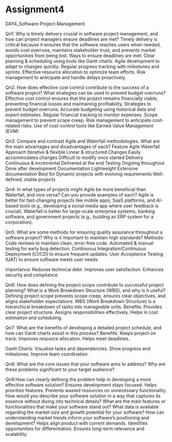 # Assignment4
DAY4_Software-Project-Management

Qn1: Why is timely delivery crucial in software project management, and how can project managers ensure deadlines are met?
Timely delivery is critical because it ensures that the software reaches users when needed, avoids cost overruns, maintains stakeholder trust, and prevents market opportunities from being lost.
Ways to ensure deadlines are met:
Clear planning & scheduling using tools like Gantt charts.
Agile development to adapt to changes quickly.
Regular progress tracking with milestones and sprints.
Effective resource allocation to optimize team efforts.
Risk management to anticipate and handle delays proactively.

Qn2: How does effective cost control contribute to the success of a software project? What strategies can be used to prevent budget overruns?
Effective cost control ensures that the project remains financially viable, preventing financial losses and maintaining profitability.
Strategies to prevent budget overruns:
Accurate budgeting using historical data and expert estimates.
Regular financial tracking to monitor expenses.
Scope management to prevent scope creep.
Risk management to anticipate cost-related risks.
Use of cost-control tools like Earned Value Management (EVM)

Qn3: Compare and contrast Agile and Waterfall methodologies. What are the main advantages and disadvantages of each?
Feature	         Agile	                                        Waterfall
Approach	       Iterative & flexible	                          Linear & structured
Changes	         Easily accommodates changes	                  Difficult to modify once started
Delivery       	 Continuous & incremental	                      Delivered at the end
Testing	         Ongoing throughout	                            Done after development
Documentation	   Lightweight	                                  Extensive documentation
Best for	       Dynamic projects with evolving requirements	  Well-defined, stable projects

Qn4: In what types of projects might Agile be more beneficial than Waterfall, and vice versa? Can you provide examples of each?
Agile is better for fast-changing projects like mobile apps, SaaS platforms, and AI-based tools (e.g., developing a social media app where user feedback is crucial).
Waterfall is better for large-scale enterprise systems, banking software, and government projects (e.g., building an ERP system for a corporation).

Qn5: What are some methods for ensuring quality assurance throughout a software project? Why is it important to maintain high standards?
Methods:
Code reviews to maintain clean, error-free code.
Automated & manual testing for early bug detection.
Continuous Integration/Continuous Deployment (CI/CD) to ensure frequent updates.
User Acceptance Testing (UAT) to ensure software meets user needs.

Importance:
Reduces technical debt.
Improves user satisfaction.
Enhances security and compliance.

Qn6: How does defining the project scope contribute to successful project planning? What is a Work Breakdown Structure (WBS), and why is it useful?
Defining project scope prevents scope creep, ensures clear objectives, and aligns stakeholder expectations.
WBS (Work Breakdown Structure) is a hierarchical breakdown of tasks into manageable units.
Benefits:
Provides clear project structure.
Assigns responsibilities effectively.
Helps in cost estimation and scheduling.

Qn7: What are the benefits of developing a detailed project schedule, and how can Gantt charts assist in this process?
Benefits:
Keeps project on track.
Improves resource allocation.
Helps meet deadlines.

Gantt Charts:
Visualize tasks and dependencies.
Show progress and milestones.
Improve team coordination.

Qn8: What are the core issues that your software aims to address? Why are these problems significant to your target audience?

Qn9:How can clearly defining the problem help in developing a more effective software solution?
Ensures development stays focused.
Helps prioritize features.
Prevents wasted resources on unnecessary functionality.
How would you describe your software solution in a way that captures its essence without diving into technical details?
What are the main features or functionalities that make your software stand out?
What data is available regarding the market size and growth potential for your software?
How can understanding market trends inform your software’s positioning and development?
Helps align product with current demands.
Identifies opportunities for differentiation.
Ensures long-term relevance and scalability.
